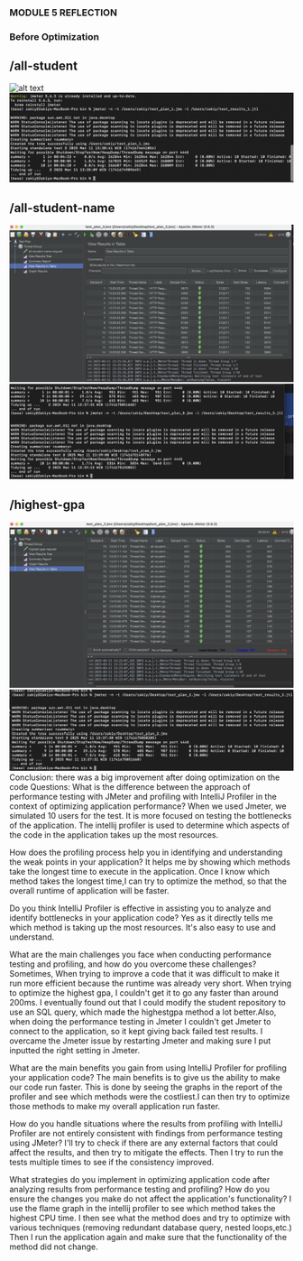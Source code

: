### MODULE 5 REFLECTION
### Before Optimization

## /all-student
![alt text](images/testplan1.png)
![alt text](images/testpla1(terminal).png)
## /all-student-name
![alt text](images/all-student-name.png)
![alt text](images/all-student-name(terminal).png)
## /highest-gpa
![alt text](images/highestgpa.png)
![alt text](images/highestgpa(terminal).png)
Conclusion: there was a big improvement after doing optimization on the code
Questions:
What is the difference between the approach of performance testing with JMeter and profiling with IntelliJ Profiler in the context of optimizing application performance?
When we used Jmeter, we simulated 10 users for the test. It is more focused on testing the bottlenecks of the application. The intellij profiler is used to determine
which aspects of the code in the application takes up the most resources.

How does the profiling process help you in identifying and understanding the weak points in your application?
It helps me by showing which methods take the longest time to execute in the application. Once I know which method takes the longest time,I can
try to optimize the method, so that the overall runtime of application will be faster. 

Do you think IntelliJ Profiler is effective in assisting you to analyze and identify bottlenecks in your application code?
Yes as it directly tells me which method is taking up the most resources. It's also easy to use and understand. 


What are the main challenges you face when conducting performance testing and profiling, and how do you overcome these challenges?
Sometimes, When trying to improve a code that it was difficult to make it run more efficient because the runtime was already very short. When trying to optimize the highest gpa, I couldn't get it
to go any faster than around 200ms. I eventually found out that I could modify the student repository to use an SQL query, which made the highestgpa method a lot better.Also, when doing the 
performance testing in Jmeter I couldn't get Jmeter to connect to the application, so it kept giving back failed test results. I overcame the Jmeter issue by restarting Jmeter and making 
sure I put inputted the right setting in Jmeter. 


What are the main benefits you gain from using IntelliJ Profiler for profiling your application code?
The main benefits is to give us the ability to make our code run faster. This is done by seeing the graphs in the report of the profiler and see which methods were the costliest.I can then
try to optimize those methods to make my overall application run faster.


How do you handle situations where the results from profiling with IntelliJ Profiler are not entirely consistent with findings from performance testing using JMeter?
I'll try to check if there are any external factors that could affect the results, and then try to mitigate the effects. Then I try to run the tests multiple times to see if the consistency improved. 

What strategies do you implement in optimizing application code after analyzing results from performance testing and profiling? How do you ensure the changes you make do not affect the application's functionality?
I use the flame graph in the intellij profiler to see which method takes the highest CPU time. I then see what the method does and try to optimize with various techniques (removing redundant database query, nested loops,etc.)
Then I run the application again and make sure that the functionality of the method did not change.

